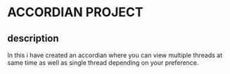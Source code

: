 # ACCORDIAN PROJECT

## description
In this i have created an accordian where you can view multiple threads at same time as well as single thread depending on your preference.
